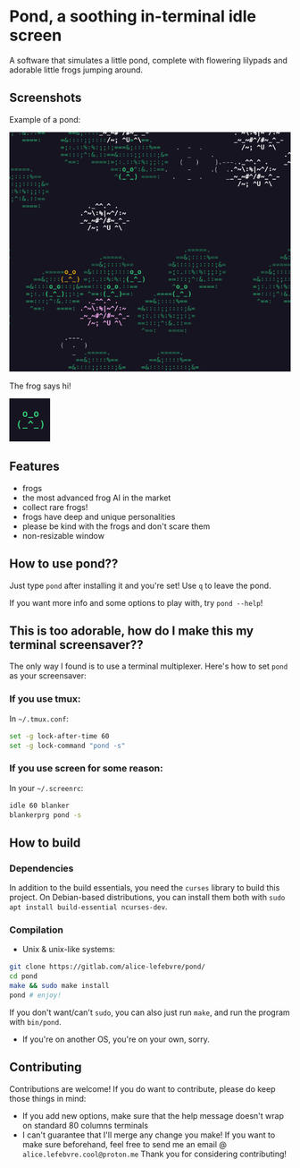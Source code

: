 # Pond, a soothing in-terminal idle screen
A software that simulates a little pond, complete with flowering lilypads and adorable little frogs jumping around.

## Screenshots
Example of a pond:

![pond](images/pond.png)

The frog says hi!

![frog](images/frog.png)

## Features
- frogs
- the most advanced frog AI in the market
- collect rare frogs!
- frogs have deep and unique personalities
- please be kind with the frogs and don't scare them
- non-resizable window

## How to use pond??
Just type `pond` after installing it and you're set! Use `q` to leave the pond.

If you want more info and some options to play with, try `pond --help`!

## This is too adorable, how do I make this my terminal screensaver??
The only way I found is to use a terminal multiplexer. Here's how to set `pond` as your screensaver:

### If you use tmux:
In `~/.tmux.conf`: 

```bash
set -g lock-after-time 60
set -g lock-command "pond -s"
```

### If you use screen for some reason:
In your `~/.screenrc`:

```bash
idle 60 blanker
blankerprg pond -s
```

## How to build

### Dependencies
In addition to the build essentials, you need the `curses` library to build this project. On Debian-based distributions, you can install them both with `sudo apt install build-essential ncurses-dev`.

### Compilation
- Unix & unix-like systems:

```bash
git clone https://gitlab.com/alice-lefebvre/pond/
cd pond
make && sudo make install
pond # enjoy!
```

If you don't want/can't `sudo`, you can also just run `make`, and run the program with `bin/pond`.

- If you're on another OS, you're on your own, sorry.

## Contributing
Contributions are welcome! If you do want to contribute, please do keep those things in mind:
- If you add new options, make sure that the help message doesn't wrap on standard 80 columns terminals
- I can't guarantee that I'll merge any change you make! If you want to make sure beforehand, feel free to send me an email @ `alice.lefebvre.cool@proton.me`
Thank you for considering contributing!
